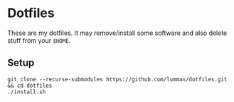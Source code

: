 Dotfiles
===========

These are my dotfiles. It may remove/install some software and also delete
stuff from your `$HOME`.

Setup
-----

```
git clone --recurse-submodules https://github.com/lummax/dotfiles.git && cd dotfiles
./install.sh
```
